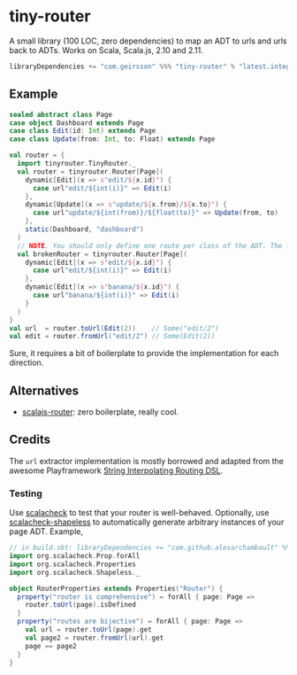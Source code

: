 tiny-router
===========
A small library (100 LOC, zero dependencies) to map an ADT to urls and urls back to ADTs.
Works on Scala, Scala.js, 2.10 and 2.11.

```scala
libraryDependencies += "com.geirsson" %%% "tiny-router" % "latest.integration"
```

## Example

```scala
sealed abstract class Page
case object Dashboard extends Page
case class Edit(id: Int) extends Page
case class Update(from: Int, to: Float) extends Page

val router = {
  import tinyrouter.TinyRouter._
  val router = tinyrouter.Router[Page](
    dynamic[Edit](x => s"edit/${x.id}") {
      case url"edit/${int(i)}" => Edit(i)
    },
    dynamic[Update](x => s"update/${x.from}/${x.to}") {
      case url"update/${int(from)}/${float(to)}" => Update(from, to)
    },
    static(Dashboard, "dashboard")
  )
  // NOTE. You should only define one route per class of the ADT. The following will not work.
  val brokenRouter = tinyrouter.Router[Page](
    dynamic[Edit](x => s"edit/${x.id}") {
      case url"edit/${int(i)}" => Edit(i)
    },
    dynamic[Edit](x => s"banana/${x.id}") {
      case url"banana/${int(i)}" => Edit(i)
    }
  )
}
val url  = router.toUrl(Edit(2))    // Some("edit/2")
val edit = router.fromUrl("edit/2") // Some(Edit(2))
```

Sure, it requires a bit of boilerplate to provide the implementation for each direction.

## Alternatives

* [scalajs-router](https://github.com/japgolly/scalajs-react/blob/master/doc/ROUTER.md): zero boilerplate, really cool.

## Credits
The `url` extractor implementation is mostly borrowed and adapted from the awesome
Playframework [String Interpolating Routing DSL](https://www.playframework.com/documentation/2.5.x/ScalaSirdRouter).

### Testing

Use [scalacheck](https://scalacheck.org/) to test that your router is
well-behaved.  Optionally, use
[scalacheck-shapeless](https://github.com/alexarchambault/scalacheck-shapeless)
to automatically generate arbitrary instances of your page ADT. Example,

```scala
// in build.sbt: libraryDependencies += "com.github.alexarchambault" %%% "scalacheck-shapeless_1.13" % "VERSION" % "test"
import org.scalacheck.Prop.forAll
import org.scalacheck.Properties
import org.scalacheck.Shapeless._

object RouterProperties extends Properties("Router") {
  property("router is comprehensive") = forAll { page: Page =>
    router.toUrl(page).isDefined
  }
  property("routes are bijective") = forAll { page: Page =>
    val url = router.toUrl(page).get
    val page2 = router.fromUrl(url).get
    page == page2
  }
}
```
